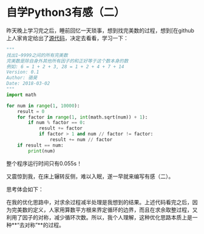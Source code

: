 # 自学Python3有感（二）

​    昨天晚上学习完之后，睡前回忆一天琐事，想到找完美数的过程，想到[在github上人家肯定给出了[源代码](https://github.com/jackfrued/Python-100-Days/blob/dependabot/pip/50WPython/code/Python/opencourse/lxml-4.6.2/Day01-15/code/Day05/perfect.py)，决定去看看，学习一下：

```python
"""
找出1~9999之间的所有完美数
完美数是除自身外其他所有因子的和正好等于这个数本身的数
例如: 6 = 1 + 2 + 3, 28 = 1 + 2 + 4 + 7 + 14
Version: 0.1
Author: 骆昊
Date: 2018-03-02
"""
import math

for num in range(1, 10000):
    result = 0
    for factor in range(1, int(math.sqrt(num)) + 1):
        if num % factor == 0:
            result += factor
            if factor > 1 and num // factor != factor:
                result += num // factor
    if result == num:
        print(num)
```

整个程序运行时间只有0.055s！

又震惊到我，在床上辗转反侧，难以入眠，遂一早就来编写有感（二）。

思考体会如下：

在我的优化思路中，对求余过程减半处理是我想到的结果。上述代码看完之后，因为完美数的定义，人家用算数平方根来界定循环的边界，而且在求余取整过程，又利用了因子的对称，减少循环次数。所以，我个人理解，这种优化思路本质上是一种**“去对称”**的过程。
